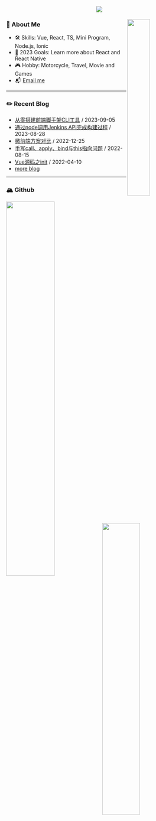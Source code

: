 <h1 align="center">
  <a href="https://git.io/typing-svg">
    <img src="https://readme-typing-svg.herokuapp.com/?lines=Hello,+There!+👋;This+is+Yahui+Jiang...;Nice+to+meet+you!&center=true&size=30">
  </a>
</h1>

<picture>
  <img align="right" width="35%" src="https://fastly.jsdelivr.net/gh/BestJarvan/pic-imgs/imgs/202303221702310.gif">
</picture>

### 🤵 About Me
- 🛠 Skills: Vue, React, TS, Mini Program, Node.js, Ionic
- 📜 2023 Goals: Learn more about React and React Native
- 🎮 Hobby: Motorcycle, Travel, Movie and Games
- 📬 [Email me](mailto:j532547613@gmail.com)

---

### ✏️ Recent Blog
- [从零搭建前端脚手架CLI工具](https://www.jiangyh.cn/2023/09/05/node/myself-cli/index.html) / 2023-09-05
- [通过node调用Jenkins API完成构建过程](https://www.jiangyh.cn/2023/08/28/node/node-jenkins/index.html) / 2023-08-28
- [微前端方案对比](https://www.jiangyh.cn/2022/12/25/vue/micro-frontends/index.html) / 2022-12-25
- [手写call、apply、bind与this指向问题](https://www.jiangyh.cn/2022/08/15/js/%E6%89%8B%E5%86%99call%E3%80%81apply%E3%80%81bind%E4%B8%8Ethis%E6%8C%87%E5%90%91%E9%97%AE%E9%A2%98/index.html) / 2022-08-15
- [Vue源码之init](https://www.jiangyh.cn/2022/04/10/vue/vue-init/index.html) / 2022-04-10
- [more blog](https://bestjarvan.gitee.io/)

---
<!-- github-readme-stats.vercel.app -->
### 🏔 Github
<img align="left" width="51%" src="https://github-readme-stats-bestjarvan.vercel.app/api?username=BestJarvan&show_icons=true&theme=react">
<img width="45%" src="https://github-readme-stats-bestjarvan.vercel.app/api/top-langs/?username=BestJarvan&layout=compact&theme=react" />
